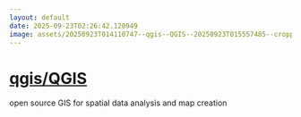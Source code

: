 ```yaml
---
layout: default
date: 2025-09-23T02:26:42.120949
image: assets/20250923T014110747--qgis--QGIS--20250923T015557485--cropped.png
---
```


# [qgis/QGIS](https://github.com/qgis/QGIS)

open source GIS for spatial data analysis and map creation
